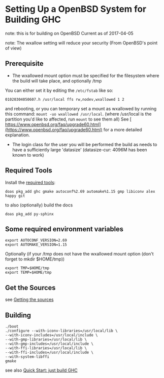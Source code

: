 # Setting Up a OpenBSD System for Building GHC


note: this is for building on OpenBSD Current as of 2017-04-05

note: The wxallow setting will reduce your security (From OpenBSD's point of view)

## Prerequisite

- The wxallowed mount option must be specified for the filesystem where the build will take place, and optionally /tmp 


You can either set it by editing the `/etc/fstab` like so: 

```wiki
01020304050607.h /usr/local ffs rw,nodev,wxallowed 1 2 
```


and rebooting, or you can temporary set a mount as wxallowed by running this command: `mount -uo wxallowed /usr/local`. (where /usr/local is the partition you'd like to affected, run `mount` to see them all)
See [ https://www.openbsd.org/faq/upgrade60.html](https://www.openbsd.org/faq/upgrade60.html) for a more detailed explanation.

- The login class for the user you will be performed the build as needs to have a sufficiently large 'datasize' (datasize-cur: 4096M has been known to work)

## Required Tools


Install the [ required tools](https://ghc.haskell.org/trac/ghc/wiki/Building/Preparation/Tools):

```wiki
doas pkg_add ghc gmake autoconf%2.69 automake%1.15 gmp libiconv alex happy git
```


to also (optionally) build the docs

```wiki
doas pkg_add py-sphinx
```

## Some required environment variables

```wiki
export AUTOCONF_VERSION=2.69
export AUTOMAKE_VERSION=1.15
```


Optionally (if your /tmp does not have the wxallowed mount option (don't forget to mkdir $HOME/tmp))

```wiki
export TMP=$HOME/tmp
export TEMP=$HOME/tmp
```

## Get the Sources


see [Getting the sources](building/getting-the-sources)

## Building

```wiki
./boot
./configure --with-iconv-libraries=/usr/local/lib \
--with-iconv-includes=/usr/local/include \
--with-gmp-libraries=/usr/local/lib \
--with-gmp-includes=/usr/local/include \
--with-ffi-libraries=/usr/local/lib \
--with-ffi-includes=/usr/local/include \
--with-system-libffi
gmake
```


see also [Quick Start: just build GHC](building/quick-start)



